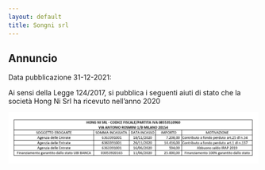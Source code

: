 ```yaml
---
layout: default
title: Songni srl
---
```


## Annuncio

Data pubblicazione 31-12-2021:

Ai sensi della Legge 124/2017, si pubblica i seguenti aiuti di stato che la società Hong Ni Srl ha ricevuto nell’anno 2020

![Image](1.jpg)
